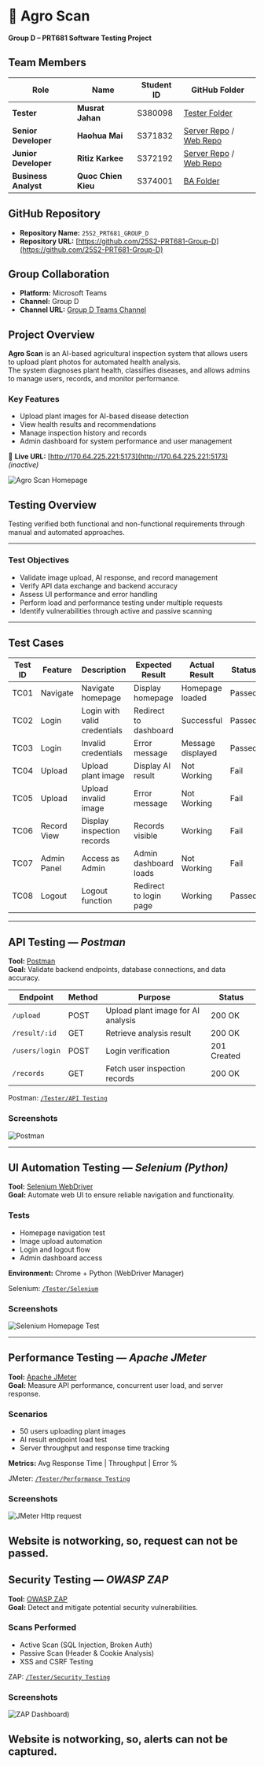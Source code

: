 # 🌿 Agro Scan  
**Group D – PRT681 Software Testing Project**


##  Team Members

| Role | Name | Student ID | GitHub Folder |
|------|------|-------------|----------------|
|  **Tester** | **Musrat Jahan** | S380098 | [Tester Folder](https://github.com/25S2-PRT681-Group-D/Tester_Musrat) |
|  **Senior Developer** | **Haohua Mai** |  S371832 | [Server Repo](https://github.com/25S2-PRT681-Group-D/server) / [Web Repo](https://github.com/25S2-PRT681-Group-D/web) |
|  **Junior Developer** | **Ritiz Karkee** | S372192 | [Server Repo](https://github.com/25S2-PRT681-Group-D/server) / [Web Repo](https://github.com/25S2-PRT681-Group-D/web) |
|  **Business Analyst** | **Quoc Chien Kieu** | S374001 | [BA Folder](https://github.com/25S2-PRT681-Group-D/business_analyst) |


##  GitHub Repository

- **Repository Name:** `25S2_PRT681_GROUP_D`  
- **Repository URL:** [https://github.com/25S2-PRT681-Group-D](https://github.com/25S2-PRT681-Group-D)



##  Group Collaboration

- **Platform:** Microsoft Teams  
- **Channel:** Group D  
- **Channel URL:** [Group D Teams Channel](https://teams.microsoft.com/l/channel/19%3Af3727d1405ce40a8bab190d9c155236e%40thread.tacv2/Group-D?groupId=4ccfbc39-217a-4425-80bd-cb87296d1d50&tenantId=9f248767-8e1a-42f3-836f-c092ab95ff70)



##  Project Overview

**Agro Scan** is an AI-based agricultural inspection system that allows users to upload plant photos for automated health analysis.  
The system diagnoses plant health, classifies diseases, and allows admins to manage users, records, and monitor performance.

###  Key Features
- Upload plant images for AI-based disease detection  
- View health results and recommendations  
- Manage inspection history and records  
- Admin dashboard for system performance and user management  

🔗 **Live URL:** [http://170.64.225.221:5173](http://170.64.225.221:5173) *(inactive)*  

![Agro Scan Homepage](https://github.com/25S2-PRT681-Group-D/Tester_Musrat/blob/main/Home.png)



##  Testing Overview

Testing verified both functional and non-functional requirements through manual and automated approaches.

---

###  Test Objectives
- Validate image upload, AI response, and record management  
- Verify API data exchange and backend accuracy  
- Assess UI performance and error handling  
- Perform load and performance testing under multiple requests  
- Identify vulnerabilities through active and passive scanning  

---

##  Test Cases

| Test ID | Feature | Description | Expected Result | Actual Result | Status |
|----------|----------|--------------|----------------|---------------|--------|
| TC01 | Navigate | Navigate homepage | Display homepage | Homepage loaded |  Passed |
| TC02 | Login | Login with valid credentials | Redirect to dashboard | Successful |  Passed |
| TC03 | Login | Invalid credentials | Error message | Message displayed |  Passed |
| TC04 | Upload | Upload plant image | Display AI result | Not Working |  Fail |
| TC05 | Upload | Upload invalid image | Error message | Not Working |  Fail |
| TC06 | Record View | Display inspection records | Records visible | Working |  Fail |
| TC07 | Admin Panel | Access as Admin | Admin dashboard loads | Not Working |  Fail|
| TC08 | Logout | Logout function | Redirect to login page | Working |  Passed |

---

##  API Testing — *Postman*

**Tool:** [Postman](https://www.postman.com/)  
**Goal:** Validate backend endpoints, database connections, and data accuracy.

| Endpoint | Method | Purpose | Status |
|-----------|---------|----------|--------|
| `/upload` | POST | Upload plant image for AI analysis |  200 OK |
| `/result/:id` | GET | Retrieve analysis result | 200 OK |
| `/users/login` | POST | Login verification |  201 Created |
| `/records` | GET | Fetch user inspection records |  200 OK |

 Postman: [`/Tester/API Testing`](https://github.com/25S2-PRT681-Group-D/Tester_Musrat/tree/main/API%20Testing)

### Screenshots
![Postman ](https://github.com/25S2-PRT681-Group-D/Tester_Musrat/blob/main/API%20Testing/PostmanAgroScan.png)  

---

## UI Automation Testing — *Selenium (Python)*

**Tool:** [Selenium WebDriver](https://www.selenium.dev/)  
**Goal:** Automate web UI to ensure reliable navigation and functionality.

###  Tests
- Homepage navigation test  
- Image upload automation  
- Login and logout flow  
- Admin dashboard access  

**Environment:** Chrome + Python (WebDriver Manager)

 Selenium: [`/Tester/Selenium`](https://github.com/25S2-PRT681-Group-D/Tester_Musrat/tree/main/Selenium)

###  Screenshots
![Selenium Homepage Test](https://github.com/25S2-PRT681-Group-D/Tester_Musrat/blob/main/Selenium/Selenium%20Agro%20Scan.png)  


---

##  Performance Testing — *Apache JMeter*

**Tool:** [Apache JMeter](https://jmeter.apache.org/)  
**Goal:** Measure API performance, concurrent user load, and server response.

###  Scenarios
- 50 users uploading plant images  
- AI result endpoint load test  
- Server throughput and response time tracking  

**Metrics:** Avg Response Time | Throughput | Error %  

 JMeter: [`/Tester/Performance Testing`](https://github.com/25S2-PRT681-Group-D/Tester_Musrat/tree/main/Performance%20Testing)

###  Screenshots
![JMeter Http request](https://github.com/25S2-PRT681-Group-D/Tester_Musrat/blob/main/Performance%20testing/JmeterAgroScan.png)

Website is notworking, so, request can not be passed.
---
##  Security Testing — *OWASP ZAP*

**Tool:** [OWASP ZAP](https://www.zaproxy.org/)  
**Goal:** Detect and mitigate potential security vulnerabilities.

###  Scans Performed
- Active Scan (SQL Injection, Broken Auth)  
- Passive Scan (Header & Cookie Analysis)  
- XSS and CSRF Testing  

 ZAP: [`/Tester/Security Testing`]( https://github.com/25S2-PRT681-Group-D/Tester_Musrat/tree/main/Security%20Testing)

###  Screenshots
![ZAP Dashboard](https://github.com/25S2-PRT681-Group-D/Tester_Musrat/blob/main/Security%20Testing/ZAP/AgroScan_ZAP_SS.png))  

Website is notworking, so, alerts can not be captured.
---


